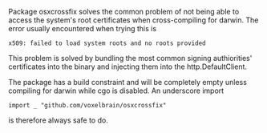 Package osxcrossfix solves the common problem of not being
able to access the system's root certificates when cross-compiling for darwin.
The error usually encountered when trying this is

    x509: failed to load system roots and no roots provided

This problem is solved by bundling the most common signing authiorities'
certificates into the binary and injecting them into the http.DefaultClient.

The package has a build constraint and will be completely empty unless
compiling for darwin while cgo is disabled.
An underscore import

    import _ "github.com/voxelbrain/osxcrossfix"

is therefore always safe to do.
